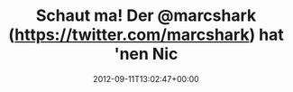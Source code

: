 ---
retweeted: false
source: <a href="http://itunes.apple.com/us/app/twitter/id409789998?mt=12" rel="nofollow">Twitter
  for Mac</a>
entities:
  hashtags: []
  symbols: []
  user_mentions:
  - name: Marc Böttler
    screen_name: marcshark
    indices:
    - '16'
    - '26'
    id_str: '15440623'
    id: '15440623'
  urls:
  - url: http://t.co/b33F9LXQ
    expanded_url: http://motionfruit.spreadshirt.de
    display_url: motionfruit.spreadshirt.de
    indices:
    - '49'
    - '69'
display_text_range:
- '0'
- '88'
favorite_count: '0'
id_str: '245507682402979840'
truncated: false
retweet_count: '0'
id: '245507682402979840'
possibly_sensitive: false
created_at: Tue Sep 11 13:02:47 +0000 2012
favorited: false
full_text: "Schaut ma! \nDer [@marcshark](https://twitter.com/marcshark) hat 'nen
  Nicki-Laden: \nMit Piepmatz drin."
lang: de
quote_url: http://motionfruit.spreadshirt.de
tags:
- pesos/twitter
date: '2012-09-11T13:02:47+00:00'
src: https://twitter.com/bascht/status/245507682402979840
original_url: https://twitter.com/bascht/status/245507682402979840
type: twitter_tweet
text: "Schaut ma! \nDer [@marcshark](https://twitter.com/marcshark) hat 'nen Nicki-Laden:
  \nMit Piepmatz drin."
title: "Schaut ma! \nDer @marcshark (https://twitter.com/marcshark) hat 'nen Nic"

---